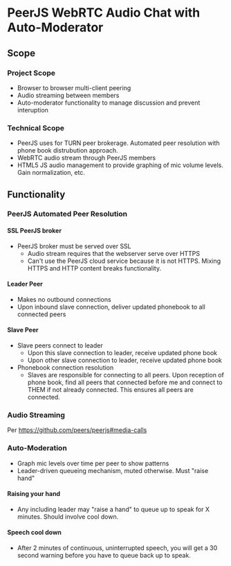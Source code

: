 # PeerJS WebRTC Audio Chat with Auto-Moderator

## Scope

### Project Scope

- Browser to browser multi-client peering
- Audio streaming between members
- Auto-moderator functionality to manage discussion and prevent interuption

### Technical Scope

- PeerJS uses for TURN peer brokerage. Automated peer resolution with phone book distrubution approach.
- WebRTC audio stream through PeerJS members
- HTML5 JS audio management to provide graphing of mic volume levels. Gain normalization, etc.

## Functionality

### PeerJS Automated Peer Resolution

#### SSL PeerJS broker

- PeerJS broker must be served over SSL
  - Audio stream requires that the webserver serve over HTTPS
  - Can't use the PeerJS cloud service because it is not HTTPS. Mixing HTTPS and HTTP content breaks functionality.

#### Leader Peer

- Makes no outbound connections
- Upon inbound slave connection, deliver updated phonebook to all connected peers

#### Slave Peer

- Slave peers connect to leader
  - Upon this slave connection to leader, receive updated phone book
  - Upon other slave connection to leader, receive updated phone book
- Phonebook connection resolution
  - Slaves are responsible for connecting to all peers. Upon reception of phone book, find all peers that connected before me and connect to THEM if not already connected. This ensures all peers are connected.

### Audio Streaming

Per https://github.com/peers/peerjs#media-calls

### Auto-Moderation

- Graph mic levels over time per peer to show patterns
- Leader-driven queueing mechanism, muted otherwise. Must "raise hand"

#### Raising your hand

- Any including leader may "raise a hand" to queue up to speak for X minutes. Should involve cool down.

#### Speech cool down

- After 2 minutes of continuous, uninterrupted speech, you will get a 30 second warning before you have to queue back up to speak.
